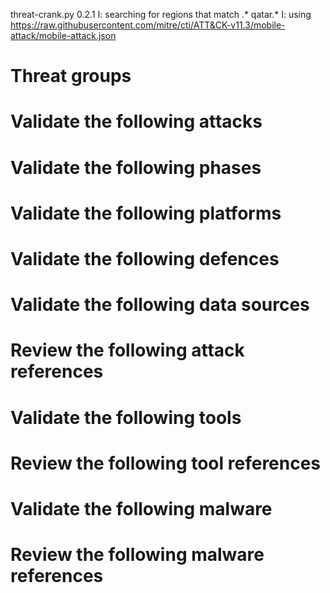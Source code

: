 threat-crank.py 0.2.1
I: searching for regions that match .* qatar.*
I: using https://raw.githubusercontent.com/mitre/cti/ATT&CK-v11.3/mobile-attack/mobile-attack.json
# Threat groups


# Validate the following attacks


# Validate the following phases


# Validate the following platforms


# Validate the following defences


# Validate the following data sources


# Review the following attack references


# Validate the following tools


# Review the following tool references


# Validate the following malware


# Review the following malware references



